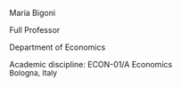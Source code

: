 Maria Bigoni

Full Professor

Department of Economics

Academic discipline: ECON-01/A Economics

<p style="font-size: 10pt; margin-top: -15px;"> <i class="fa-solid fa-location-dot"></i> Bologna, Italy</p>

<i class="fa-solid fa-envelope"></i></a>
<i class="fa-solid fa-graduation-cap"></i>
<i class="fa-solid faLink"></i>
